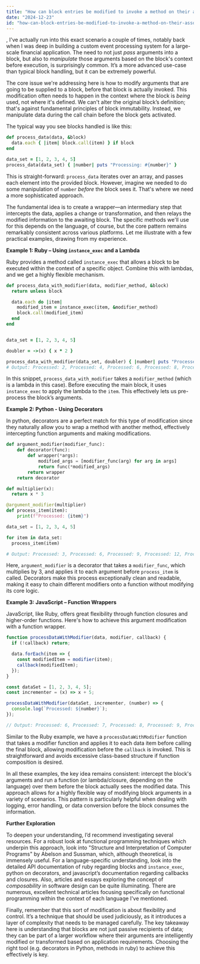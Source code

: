 ```yaml
---
title: "How can block entries be modified to invoke a method on their associated block arguments?"
date: "2024-12-23"
id: "how-can-block-entries-be-modified-to-invoke-a-method-on-their-associated-block-arguments"
---
```


,  I've actually run into this exact scenario a couple of times, notably back when I was deep in building a custom event processing system for a large-scale financial application. The need to not just *pass* arguments into a block, but also to *manipulate* those arguments based on the block's context before execution, is surprisingly common. It’s a more advanced use-case than typical block handling, but it can be extremely powerful.

The core issue we're addressing here is how to modify arguments that are going to be supplied to a block, before that block is actually invoked. This modification often needs to happen in the context where the block is *being* used, not where it's defined. We can't alter the original block’s definition; that's against fundamental principles of block immutability. Instead, we manipulate data during the call chain before the block gets activated.

The typical way you see blocks handled is like this:

```ruby
def process_data(data, &block)
  data.each { |item| block.call(item) } if block
end

data_set = [1, 2, 3, 4, 5]
process_data(data_set) { |number| puts "Processing: #{number}" }
```

This is straight-forward: `process_data` iterates over an array, and passes each element into the provided block. However, imagine we needed to do some manipulation of `number` *before* the block sees it. That's where we need a more sophisticated approach.

The fundamental idea is to create a wrapper—an intermediary step that intercepts the data, applies a change or transformation, and then relays the modified information to the awaiting block. The specific methods we'll use for this depends on the language, of course, but the core pattern remains remarkably consistent across various platforms. Let me illustrate with a few practical examples, drawing from my experience.

**Example 1: Ruby – Using `instance_exec` and a Lambda**

Ruby provides a method called `instance_exec` that allows a block to be executed within the context of a specific object. Combine this with lambdas, and we get a highly flexible mechanism.

```ruby
def process_data_with_modifier(data, modifier_method, &block)
  return unless block

  data.each do |item|
    modified_item = instance_exec(item, &modifier_method)
    block.call(modified_item)
  end
end


data_set = [1, 2, 3, 4, 5]

doubler = ->(x) { x * 2 }

process_data_with_modifier(data_set, doubler) { |number| puts "Processed: #{number}" }
# Output: Processed: 2, Processed: 4, Processed: 6, Processed: 8, Processed: 10
```

In this snippet, `process_data_with_modifier` takes a `modifier_method` (which is a lambda in this case). Before executing the main block, it uses `instance_exec` to apply the lambda to the `item`. This effectively lets us pre-process the block’s arguments.

**Example 2: Python - Using Decorators**

In python, decorators are a perfect match for this type of modification since they naturally allow you to wrap a method with another method, effectively intercepting function arguments and making modifications.

```python
def argument_modifier(modifier_func):
    def decorator(func):
        def wrapper(*args):
            modified_args = [modifier_func(arg) for arg in args]
            return func(*modified_args)
        return wrapper
    return decorator

def multiplier(x):
  return x * 3

@argument_modifier(multiplier)
def process_item(item):
    print(f"Processed: {item}")

data_set = [1, 2, 3, 4, 5]

for item in data_set:
  process_item(item)

# Output: Processed: 3, Processed: 6, Processed: 9, Processed: 12, Processed: 15
```
Here, `argument_modifier` is a decorator that takes a `modifier_func`, which multiplies by 3, and applies it to each argument before `process_item` is called. Decorators make this process exceptionally clean and readable, making it easy to chain different modifiers onto a function without modifying its core logic.

**Example 3: JavaScript – Function Wrappers**

JavaScript, like Ruby, offers great flexibility through function closures and higher-order functions. Here's how to achieve this argument modification with a function wrapper.

```javascript
function processDataWithModifier(data, modifier, callback) {
  if (!callback) return;

  data.forEach(item => {
    const modifiedItem = modifier(item);
    callback(modifiedItem);
  });
}

const dataSet = [1, 2, 3, 4, 5];
const incrementer = (x) => x + 5;

processDataWithModifier(dataSet, incrementer, (number) => {
  console.log(`Processed: ${number}`);
});

// Output: Processed: 6, Processed: 7, Processed: 8, Processed: 9, Processed: 10
```

Similar to the Ruby example, we have a `processDataWithModifier` function that takes a modifier function and applies it to each data item before calling the final block, allowing modification before the `callback` is invoked. This is straightforward and avoids excessive class-based structure if function composition is desired.

In all these examples, the key idea remains consistent: intercept the block's arguments and run a function (or lambda/closure, depending on the language) over them before the block actually sees the modified data. This approach allows for a highly flexible way of modifying block arguments in a variety of scenarios. This pattern is particularly helpful when dealing with logging, error handling, or data conversion before the block consumes the information.

**Further Exploration**

To deepen your understanding, I’d recommend investigating several resources. For a robust look at functional programming techniques which underpin this approach, look into "Structure and Interpretation of Computer Programs" by Abelson and Sussman, which, although theoretical, is immensely useful. For a language-specific understanding, look into the detailed API documentation of ruby regarding blocks and `instance_exec`, python on decorators, and javascript’s documentation regarding callbacks and closures. Also, articles and essays exploring the concept of *composability* in software design can be quite illuminating. There are numerous, excellent technical articles focusing specifically on functional programming within the context of each language I've mentioned.

Finally, remember that this sort of modification is about flexibility and control. It’s a technique that should be used judiciously, as it introduces a layer of complexity that needs to be managed carefully. The key takeaway here is understanding that blocks are not just passive recipients of data; they can be part of a larger workflow where their arguments are intelligently modified or transformed based on application requirements. Choosing the right tool (e.g. decorators in Python, methods in ruby) to achieve this effectively is key.
